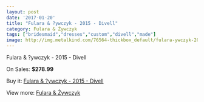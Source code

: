 ```yaml
---
layout: post
date: '2017-01-20'
title: "Fulara & ?ywczyk - 2015 - Divell"
category: Fulara & Żywczyk
tags: ["bridesmaid","dresses","custom","divell","made"]
image: http://img.metalkind.com/76564-thickbox_default/fulara-ywczyk-2015-divell.jpg
---
```

Fulara & ?ywczyk - 2015 - Divell

On Sales: **$278.99**
<a href="https://www.metalkind.com/en/fulara-ywczyk/18712-fulara-ywczyk-2015-divell.html"><amp-img layout="responsive" width="600" height="600" src="//img.metalkind.com/76564-thickbox_default/fulara-ywczyk-2015-divell.jpg" alt="Fulara & ?ywczyk - 2015 - Divell 0" /></a>
<a href="https://www.metalkind.com/en/fulara-ywczyk/18712-fulara-ywczyk-2015-divell.html"><amp-img layout="responsive" width="600" height="600" src="//img.metalkind.com/76565-thickbox_default/fulara-ywczyk-2015-divell.jpg" alt="Fulara & ?ywczyk - 2015 - Divell 1" /></a>
<a href="https://www.metalkind.com/en/fulara-ywczyk/18712-fulara-ywczyk-2015-divell.html"><amp-img layout="responsive" width="600" height="600" src="//img.metalkind.com/76566-thickbox_default/fulara-ywczyk-2015-divell.jpg" alt="Fulara & ?ywczyk - 2015 - Divell 2" /></a>
<a href="https://www.metalkind.com/en/fulara-ywczyk/18712-fulara-ywczyk-2015-divell.html"><amp-img layout="responsive" width="600" height="600" src="//img.metalkind.com/76567-thickbox_default/fulara-ywczyk-2015-divell.jpg" alt="Fulara & ?ywczyk - 2015 - Divell 3" /></a>
<a href="https://www.metalkind.com/en/fulara-ywczyk/18712-fulara-ywczyk-2015-divell.html"><amp-img layout="responsive" width="600" height="600" src="//img.metalkind.com/76568-thickbox_default/fulara-ywczyk-2015-divell.jpg" alt="Fulara & ?ywczyk - 2015 - Divell 4" /></a>

Buy it: [Fulara & ?ywczyk - 2015 - Divell](https://www.metalkind.com/en/fulara-ywczyk/18712-fulara-ywczyk-2015-divell.html "Fulara & ?ywczyk - 2015 - Divell")

View more: [Fulara & Żywczyk](https://www.metalkind.com/en/50-fulara--ywczyk "Fulara & Żywczyk")